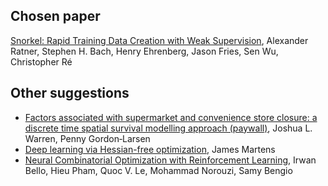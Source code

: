 ## Chosen paper

[Snorkel: Rapid Training Data Creation with Weak Supervision](https://arxiv.org/abs/1711.10160), Alexander Ratner, Stephen H. Bach, Henry Ehrenberg, Jason Fries, Sen Wu, Christopher Ré

## Other suggestions

* [Factors associated with supermarket and convenience store closure: a discrete time spatial survival modelling approach (paywall)](https://rss.onlinelibrary.wiley.com/doi/pdf/10.1111/rssa.12330), Joshua L. Warren, Penny Gordon‐Larsen
* [Deep learning via Hessian-free optimization](http://www.cs.toronto.edu/~jmartens/docs/Deep_HessianFree.pdf), James Martens
* [Neural Combinatorial Optimization with Reinforcement Learning](https://arxiv.org/abs/1611.09940), Irwan Bello, Hieu Pham, Quoc V. Le, Mohammad Norouzi, Samy Bengio
